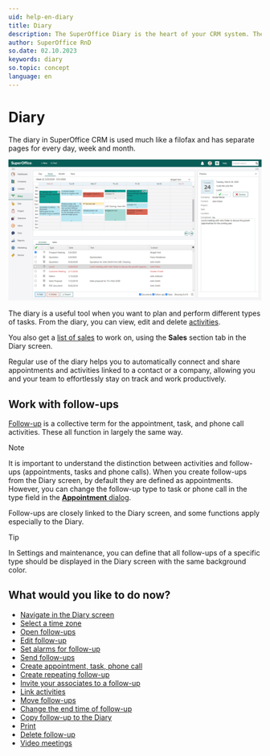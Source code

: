 ```yaml
---
uid: help-en-diary
title: Diary
description: The SuperOffice Diary is the heart of your CRM system. These how-to guides will help you learn how to work with the diary.
author: SuperOffice RnD
so.date: 02.10.2023
keywords: diary
so.topic: concept
language: en
---
```


# Diary

The diary in SuperOffice CRM is used much like a filofax and has separate pages for every day, week and month.

![Keep track of all your appointments and tasks by registering them in your diary -screenshot][img1]

The diary is a useful tool when you want to plan and perform different types of tasks. From the diary, you can view, edit and delete [activities][16].

You also get a [list of sales][13] to work on, using the **Sales** section tab in the Diary screen.

Regular use of the diary helps you to automatically connect and share appointments and activities linked to a contact or a company, allowing you and your team to effortlessly stay on track and work productively.

## Work with follow-ups

[Follow-up][1] is a collective term for the appointment, task, and phone call activities. These all function in largely the same way.

> [!NOTE]
> It is important to understand the distinction between activities and follow-ups (appointments, tasks and phone calls).
When you create follow-ups from the Diary screen, by default they are defined as appointments. However, you can change the follow-up type to task or phone call in the type field in the [**Appointment** dialog][22].

Follow-ups are closely linked to the Diary screen, and some functions apply especially to the Diary.

> [!TIP]
> In Settings and maintenance, you can define that all follow-ups of a specific type should be displayed in the Diary screen with the same background color.

## What would you like to do now?

* [Navigate in the Diary screen][14]
* [Select a time zone][15]
* [Open follow-ups][4]
* [Edit follow-up][6]
* [Set alarms for follow-up][7]
* [Send follow-ups][8]
* [Create appointment, task, phone call][18]
* [Create repeating follow-up][10]
* [Invite your associates to a follow-up][11]
* [Link activities][12]
* [Move follow-ups][19]
* [Change the end time of follow-up][20]
* [Copy follow-up to the Diary][21]
* [Print][5]
* [Delete follow-up][17]
* [Video meetings][23]

<!-- Referenced links -->
[1]: follow-ups.md
[4]: open-follow-up.md
[5]: print.md
[6]: edit-follow-up.md
[7]: set-alarm.md
[8]: send-as-email.md
[10]: recurrence/create.md
[11]: invitation/index.md
[12]: linking-documents-to-follow-ups.md
[13]: screen/sales-tab.md
[14]: screen/navigate-in-diary.md
[15]: ../../globalization-and-localization/learn/time-zones.md
[16]: ../../learn/basics/activity.md
[17]: delete-follow-up.md
[18]: create-follow-up.md
[19]: move-follow-up.md
[20]: change-end-time.md
[21]: copy-follow-up.md
[22]: screen/dialog-for-followups.md
[23]: video-meetings.md

<!-- Referenced images -->
[img1]: ../../../media/loc/en/diary/diary.png

